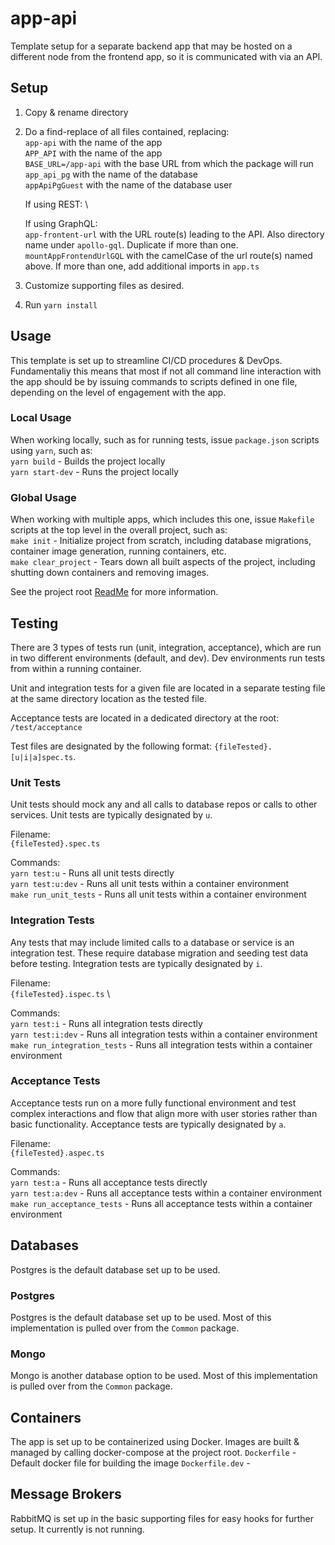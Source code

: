 # app-api
Template setup for a separate backend app that may be hosted on a different node from the frontend app, so it is communicated with via an API.

## Setup
1. Copy & rename directory
2. Do a find-replace of all files contained, replacing: \
   `app-api` with the name of the app \
   `APP_API` with the name of the app \
   `BASE_URL=/app-api` with the base URL from which the package will run \
   `app_api_pg` with the name of the database \
   `appApiPgGuest` with the name of the database user

   If using REST: \

   If using GraphQL: \
   `app-frontent-url` with the URL route(s) leading to the API. Also directory name under `apollo-gql`. Duplicate if more than one. \
   `mountAppFrontendUrlGQL` with the camelCase of the url route(s) named above. If more than one, add additional imports in `app.ts`

3. Customize supporting files as desired.
4. Run `yarn install`

## Usage
This template is set up to streamline CI/CD procedures & DevOps. Fundamentaliy this means that most if not all command line interaction with the app should be by issuing commands to scripts defined in one file, depending on the level of engagement with the app.

### Local Usage
When working locally, such as for running tests, issue `package.json` scripts using `yarn`, such as: \
`yarn build`      - Builds the project locally \
`yarn start-dev`  - Runs the project locally

### Global Usage
When working with multiple apps, which includes this one, issue `Makefile` scripts at the top level in the overall project, such as: \
`make init`          - Initialize project from scratch, including database migrations, container image generation, running containers, etc. \
`make clear_project` - Tears down all built aspects of the project, including shutting down containers and removing images.

See the project root [ReadMe](../../README.md) for more information.

## Testing
There are 3 types of tests run (unit, integration, acceptance), which are run in two different environments (default, and dev). Dev environments run tests from within a running container.

Unit and integration tests for a given file are located in a separate testing file at the same directory location as the tested file.

Acceptance tests are located in a dedicated directory at the root: `/test/acceptance`

Test files are designated by the following format: `{fileTested}.[u|i|a]spec.ts`.

### Unit Tests
Unit tests should mock any and all calls to database repos or calls to other services. Unit tests are typically designated by `u`.

Filename: \
`{fileTested}.spec.ts`

Commands: \
`yarn test:u`         - Runs all unit tests directly \
`yarn test:u:dev`     - Runs all unit tests within a container environment \
`make run_unit_tests` - Runs all unit tests within a container environment

### Integration Tests
Any tests that may include limited calls to a database or service is an integration test. These require database migration and seeding test data before testing. Integration tests are typically designated by `i`.

Filename: \
`{fileTested}.ispec.ts` \

Commands: \
`yarn test:i`                - Runs all integration tests directly \
`yarn test:i:dev`            - Runs all integration tests within a container environment \
`make run_integration_tests` - Runs all integration tests within a container environment

### Acceptance Tests
Acceptance tests run on a more fully functional environment and test complex interactions and flow that align more with user stories rather than basic functionality. Acceptance tests are typically designated by `a`.

Filename: \
`{fileTested}.aspec.ts`

Commands: \
`yarn test:a`                - Runs all acceptance tests directly \
`yarn test:a:dev`            - Runs all acceptance tests within a container environment \
`make run_acceptance_tests`  - Runs all acceptance tests within a container environment

## Databases
Postgres is the default database set up to be used.

### Postgres
Postgres is the default database set up to be used. Most of this implementation is pulled over from the `Common` package.

### Mongo
Mongo is another database option to be used. Most of this implementation is pulled over from the `Common` package.

## Containers
The app is set up to be containerized using Docker. Images are built & managed by calling docker-compose at the project root.
`Dockerfile`      - Default docker file for building the image
`Dockerfile.dev`  -

## Message Brokers
RabbitMQ is set up in the basic supporting files for easy hooks for further setup. It currently is not running.